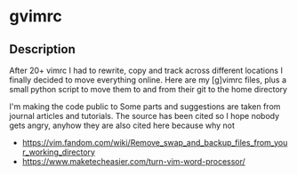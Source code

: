 # gvimrc

## Description
After 20+ vimrc I had to rewrite, copy and track across different locations I finally decided to move everything online.
Here are my [g]vimrc files, plus a small python script to move them to and from their git to the home directory

I'm making the code public to 
Some parts and suggestions are taken from journal articles and tutorials. The source has been cited so I hope nobody gets angry, anyhow they are also cited here because why not

- https://vim.fandom.com/wiki/Remove_swap_and_backup_files_from_your_working_directory
- https://www.maketecheasier.com/turn-vim-word-processor/
